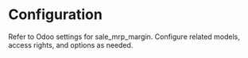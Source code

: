 # Configuration

Refer to Odoo settings for sale_mrp_margin. Configure related models, access rights, and options as needed.
